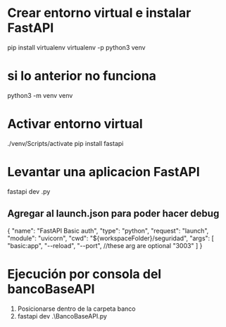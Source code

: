 # Crear entorno virtual e instalar FastAPI
pip install virtualenv
virtualenv -p python3 venv 
# si lo anterior no funciona
python3 -m venv venv

# Activar entorno virtual
./venv/Scripts/activate
pip install fastapi

# Levantar una aplicacion FastAPI
fastapi dev <app>.py

## Agregar al launch.json para poder hacer debug
{
            "name": "FastAPI Basic auth",
            "type": "python",
            "request": "launch",
            "module": "uvicorn",
            "cwd": "${workspaceFolder}/seguridad",
            "args": [
              "basic:app",
              "--reload",
              "--port", //these arg are optional
              "3003"
            ]
        }

# Ejecución por consola del bancoBaseAPI
1. Posicionarse dentro de la carpeta banco
2. fastapi dev .\BancoBaseAPI.py  